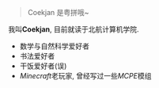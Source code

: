 > Coekjan 是粤拼哦~

我叫**Coekjan**, 目前就读于北航计算机学院.

* 数学与自然科学爱好者
* 书法爱好者
* 干饭爱好者(误)
* *Minecraft*老玩家, 曾经写过一些*MCPE*模组